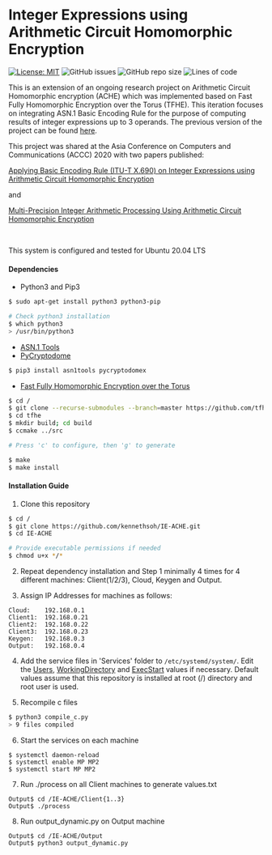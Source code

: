 # Integer Expressions using Arithmetic Circuit Homomorphic Encryption
[![License: MIT](https://img.shields.io/badge/License-MIT-yellow.svg)](https://opensource.org/licenses/MIT)
![GitHub issues](https://img.shields.io/github/issues/kennethsoh/IE-ACHE)
![GitHub repo size](https://img.shields.io/github/repo-size/kennethsoh/IE-ACHE)
![Lines of code](https://img.shields.io/tokei/lines/github/kennethsoh/IE-ACHE)

This is an extension of an ongoing research project on Arithmetic Circuit Homomorphic encryption (ACHE) which was implemented based on Fast Fully Homomorphic Encryption over the Torus (TFHE). This iteration focuses on integrating ASN.1 Basic Encoding Rule for the purpose of computing results of integer expressions up to 3 operands. The previous version of the project can be found <a href="https://github.com/powderfool000/ambitioushomo" target="_blank">here</a>.

This project was shared at the Asia Conference on Computers and Communications (ACCC) 2020 with two papers published: 

<a href="https://ieeexplore.ieee.org/document/9347898" target="_blank">Applying Basic Encoding Rule (ITU-T X.690) on Integer Expressions using Arithmetic Circuit Homomorphic Encryption</a> 
  
and 

<a href="https://ieeexplore.ieee.org/document/9347935" target="_blank">Multi-Precision Integer Arithmetic Processing Using Arithmetic Circuit Homomorphic Encryption</a> 

<br>

This system is configured and tested for Ubuntu 20.04 LTS

#### Dependencies
* Python3 and Pip3
``` bash
$ sudo apt-get install python3 python3-pip

# Check python3 installation
$ which python3
> /usr/bin/python3
```

* <a href="https://pypi.org/project/asn1tools/" target="_blank">ASN.1 Tools</a>
* <a href="https://pypi.org/project/pycryptodomex/" target="_blank">PyCryptodome</a>
```bash
$ pip3 install asn1tools pycryptodomex
```

* <a href="https://github.com/tfhe/tfhe" target="_blank">Fast Fully Homomorphic Encryption over the Torus</a>
```bash
$ cd /
$ git clone --recurse-submodules --branch=master https://github.com/tfhe/tfhe.git
$ cd tfhe
$ mkdir build; cd build
$ ccmake ../src

# Press 'c' to configure, then 'g' to generate

$ make
$ make install
```

#### Installation Guide
1. Clone this repository
```bash
$ cd /
$ git clone https://github.com/kennethsoh/IE-ACHE.git
$ cd IE-ACHE

# Provide executable permissions if needed
$ chmod u+x */*
```

2. Repeat dependency installation and Step 1 minimally 4 times for 4 different machines: Client(1/2/3), Cloud, Keygen and Output.

3. Assign IP Addresses for machines as follows:<br>
```
Cloud:    192.168.0.1
Client1:  192.168.0.21
Client2:  192.168.0.22
Client3:  192.168.0.23
Keygen:   192.168.0.3
Output:   192.168.0.4
```

4. Add the service files in 'Services' folder to ```/etc/systemd/system/```. Edit the <u>Users</u>, <u>WorkingDirectory</u> and <u>ExecStart</u> values if necessary. Default values assume that this repository is installed at root (/) directory and root user is used. 

5. Recompile c files
```bash
$ python3 compile_c.py
> 9 files compiled
```

6. Start the services on each machine
```
$ systemctl daemon-reload
$ systemctl enable MP MP2
$ systemctl start MP MP2
```

7. Run ./process on all Client machines to generate values.txt
```
Output$ cd /IE-ACHE/Client{1..3}
Output$ ./process
```

8. Run output_dynamic.py on Output machine
```
Output$ cd /IE-ACHE/Output
Output$ python3 output_dynamic.py
```
